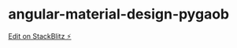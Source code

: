 # angular-material-design-pygaob

[Edit on StackBlitz ⚡️](https://stackblitz.com/edit/angular-material-design-pygaob)
